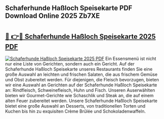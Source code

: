 ## Schaferhunde Haßloch Speisekarte PDF Download Online 2025 Zb7XE

# <h2><a href="http://gc9th8q.nevu.top/?p=Schaferhunde+Ha%c3%9floch+Speisekarte">🔗 👉🔴 Schaferhunde Haßloch Speisekarte 2025 PDF</a></h2>

[![Schaferhunde Haßloch Speisekarte 2025 PDF](https://i.imgur.com/dBaPXMq.png)](http://gc9th8q.nevu.top/?p=Schaferhunde+Ha%c3%9floch+Speisekarte)
Ein Essensmenü ist nicht nur eine Liste von Gerichten, sondern auch ein Gericht. Auf der Schaferhunde Haßloch Speisekarte unseres Restaurants finden Sie eine große Auswahl an leichten und frischen Salaten, die aus frischem Gemüse und Obst zubereitet werden. Für diejenigen, die Fleisch bevorzugen, bieten wir eine Auswahl an Gerichten auf der Schaferhunde Haßloch Speisekarte an: Rindfleisch, Schweinefleisch, Huhn und Fisch. Unseren Auserwählten bieten wir Gourmet-Gerichte wie Schaschlik und Steak an, die auf einem alten Feuer zubereitet werden. Unsere Schaferhunde Haßloch Speisekarte bietet eine große Auswahl an Desserts, von traditionellen Torten und Kuchen bis hin zu exquisiten Crème Brûlée und Schokoladenwaffeln.
